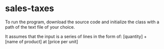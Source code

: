 # sales-taxes

To run the program, download the source code and initialize the class with a path of the text file of your choice.

It assumes that the input is a series of lines in the form of:
[quantity] + [name of product] at [price per unit]
